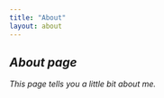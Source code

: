 ```yaml
---
title: "About"
layout: about
---
```


## _About page_

_This page tells you a little bit about me._
